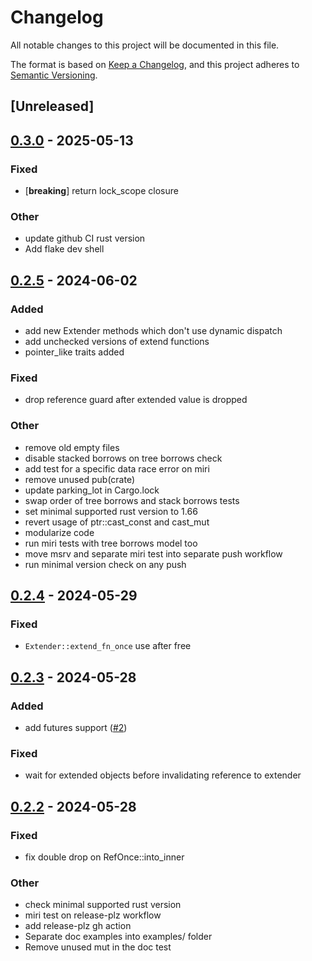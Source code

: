 # Changelog
All notable changes to this project will be documented in this file.

The format is based on [Keep a Changelog](https://keepachangelog.com/en/1.0.0/),
and this project adheres to [Semantic Versioning](https://semver.org/spec/v2.0.0.html).

## [Unreleased]

## [0.3.0](https://github.com/zetanumbers/scope-lock/compare/v0.2.5...v0.3.0) - 2025-05-13

### Fixed

- [**breaking**] return lock_scope closure

### Other

- update github CI rust version
- Add flake dev shell

## [0.2.5](https://github.com/zetanumbers/scope-lock/compare/v0.2.4...v0.2.5) - 2024-06-02

### Added
- add new Extender methods which don't use dynamic dispatch
- add unchecked versions of extend functions
- pointer_like traits added

### Fixed
- drop reference guard after extended value is dropped

### Other
- remove old empty files
- disable stacked borrows on tree borrows check
- add test for a specific data race error on miri
- remove unused pub(crate)
- update parking_lot in Cargo.lock
- swap order of tree borrows and stack borrows tests
- set minimal supported rust version to 1.66
- revert usage of ptr::cast_const and cast_mut
- modularize code
- run miri tests with tree borrows model too
- move msrv and separate miri test into separate push workflow
- run minimal version check on any push

## [0.2.4](https://github.com/zetanumbers/scope-lock/compare/v0.2.3...v0.2.4) - 2024-05-29

### Fixed
- `Extender::extend_fn_once` use after free

## [0.2.3](https://github.com/zetanumbers/scope-lock/compare/v0.2.2...v0.2.3) - 2024-05-28

### Added
- add futures support ([#2](https://github.com/zetanumbers/scope-lock/pull/2))

### Fixed
- wait for extended objects before invalidating reference to extender

## [0.2.2](https://github.com/zetanumbers/scope-lock/compare/v0.2.1...v0.2.2) - 2024-05-28

### Fixed
- fix double drop on RefOnce::into_inner

### Other
- check minimal supported rust version
- miri test on release-plz workflow
- add release-plz gh action
- Separate doc examples into examples/ folder
- Remove unused mut in the doc test
